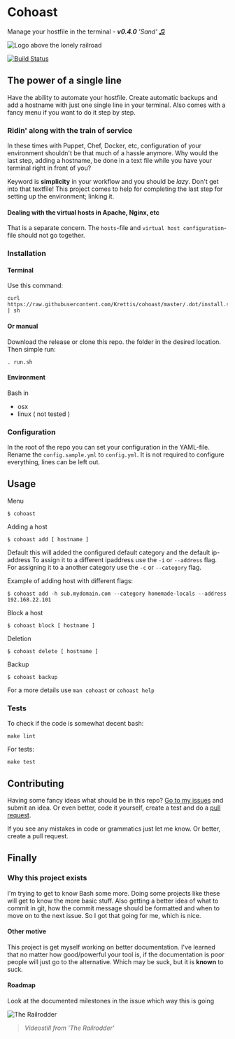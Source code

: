 Cohoast 
===

Manage your hostfile in the terminal - ___v0.4.0___ _'Sand'_ [♫](https://play.spotify.com/track/0pu6LHgjcYVQZPnPgxFbzi) 

![Logo above the lonely railroad](http://i.imgur.com/S0UDcX1.jpg "Influence your hostfile in the terminal")

[![Build Status](https://travis-ci.org/Krettis/cohoast.svg?branch=develop)](https://travis-ci.org/Krettis/cohoast)

## The power of a single line
Have the ability to automate your hostfile. Create automatic backups and add a hostname with just one single line in your terminal. Also comes with a fancy menu if you want to do it step by step.


### Ridin' along with the train of service
In these times with Puppet, Chef, Docker, etc, configuration of your environment shouldn't be that much of a hassle anymore. Why would the last step, adding a hostname, be done in a text file while you have your terminal right in front of you? 

Keyword is **simplicity** in your workflow and you should be _lazy_. Don't get into that textfile! 
This project comes to help for completing the last step for setting up the environment; linking it.

#### Dealing with the virtual hosts in Apache, Nginx, etc
That is a separate concern. The `hosts`-file and `virtual host configuration`-file should not go together. 


### Installation

#### Terminal

Use this command:

	curl https://raw.githubusercontent.com/Krettis/cohoast/master/.dot/install.sh | sh

#### Or manual
 Download the release or clone this repo.  the folder in the desired location. Then simple run:

    . run.sh

    
#### Environment 

Bash in 
- osx
- linux ( not tested ) 



### Configuration
In the root of the repo you can set your configuration in the YAML-file. Rename the `config.sample.yml` to `config.yml`. It is not required to configure everything, lines can be left out.



## Usage

Menu

    $ cohoast

Adding a host

    $ cohoast add [ hostname ]

Default this will added the configured default category and the default ip-address
To assign it to a different ipaddress use the `-i` or `--address` flag.
For assigning it to a another category use the `-c` or `--category` flag.    

Example of adding host with different flags:

	$ cohoast add -h sub.mydomain.com --category homemade-locals --address 192.168.22.101    
    
Block a host 

	$ cohoast block [ hostname ]
    
Deletion

	$ cohoast delete [ hostname ]

Backup

	$ cohoast backup

For a more details use `man cohoast` or `cohoast help`


    
### Tests

To check if the code is somewhat decent bash:

	make lint

For tests:

	make test



## Contributing
Having some fancy ideas what should be in this repo? [Go to my issues](http://google.com) and submit an idea. Or even better, code it yourself, create a test and do a [pull request](http://google.com).

If you see any mistakes in code or grammatics just let me know. Or better, create a pull request.


    
## Finally

### Why this project exists
I'm trying to get to know Bash some more. Doing some projects like these will get to know the more basic stuff. Also getting a better idea of what to commit in git, how the commit message should be formatted and when to move on to the next issue. So I got that going for me, which is nice. 

#### Other motive
This project is get myself working on better documentation. I've learned that no matter how good/powerful your tool is, if the documentation is poor people will just go to the alternative. Which may be suck, but it is __known__ to suck. 

#### Roadmap
Look at the documented milestones in the issue which way this is going


![The Railrodder](http://blog.nfb.ca/wp-content/uploads/2013/10/BUSTER-KEATON-insert_31.jpg "")

> _Videostill from 'The Railrodder'_


